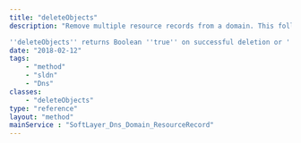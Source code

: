 ```yaml
---
title: "deleteObjects"
description: "Remove multiple resource records from a domain. This follows the same logic as ''deleteObject'' and '''cannot be undone'''. The serial number of the domain associated with this resource record is updated upon deletion. You may not delete SOA records, PTR records, or NS resource records that point to ns1.softlayer.com or ns2.softlayer.com. 

''deleteObjects'' returns Boolean ''true'' on successful deletion or ''false'' if it was unable to remove a resource record. "
date: "2018-02-12"
tags:
    - "method"
    - "sldn"
    - "Dns"
classes:
    - "deleteObjects"
type: "reference"
layout: "method"
mainService : "SoftLayer_Dns_Domain_ResourceRecord"
---
```

